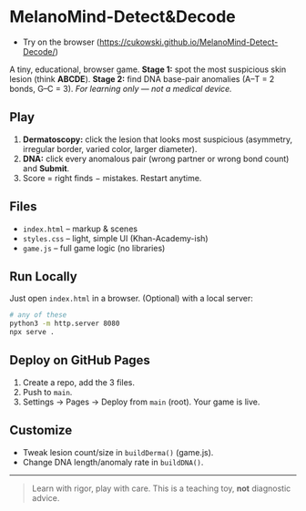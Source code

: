 # MelanoMind-Detect&Decode

- Try on the browser (https://cukowski.github.io/MelanoMind-Detect-Decode/)

A tiny, educational, browser game. **Stage 1:** spot the most suspicious skin lesion (think **ABCDE**). **Stage 2:** find DNA base-pair anomalies (A–T = 2 bonds, G–C = 3).
*For learning only — not a medical device.*

## Play

1. **Dermatoscopy:** click the lesion that looks most suspicious (asymmetry, irregular border, varied color, larger diameter).
2. **DNA:** click every anomalous pair (wrong partner or wrong bond count) and **Submit**.
3. Score = right finds − mistakes. Restart anytime.

## Files

* `index.html` – markup & scenes
* `styles.css` – light, simple UI (Khan-Academy-ish)
* `game.js` – full game logic (no libraries)

## Run Locally

Just open `index.html` in a browser.
(Optional) with a local server:

```bash
# any of these
python3 -m http.server 8080
npx serve .
```

## Deploy on GitHub Pages

1. Create a repo, add the 3 files.
2. Push to `main`.
3. Settings → Pages → Deploy from `main` (root).
   Your game is live.

## Customize

* Tweak lesion count/size in `buildDerma()` (game.js).
* Change DNA length/anomaly rate in `buildDNA()`.

---

> Learn with rigor, play with care. This is a teaching toy, **not** diagnostic advice.

